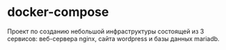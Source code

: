 # docker-compose
Проект по созданию небольшой инфраструктуры состоящей из 3 сервисов: веб-сервера nginx, сайта wordpress и базы данных mariadb.
